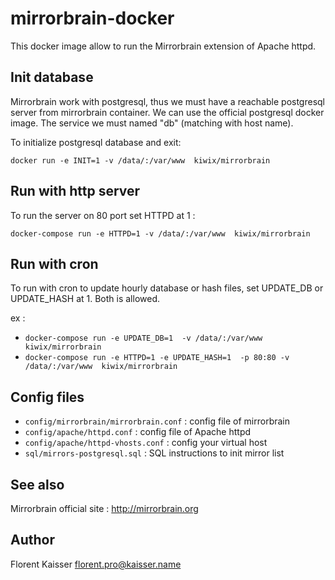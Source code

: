 # mirrorbrain-docker

This docker image allow to run the Mirrorbrain extension of Apache httpd.

## Init database

Mirrorbrain work with postgresql, thus we must have a reachable postgresql 
server from mirrorbrain container. We can use the official postgresql docker 
image. The service we must named "db" (matching with host name).

To initialize postgresql database and exit:

`docker run -e INIT=1 -v /data/:/var/www  kiwix/mirrorbrain`

## Run with http server

To run the server on 80 port set HTTPD at 1 :

 `docker-compose run -e HTTPD=1 -v /data/:/var/www  kiwix/mirrorbrain`

## Run with cron

To run with cron to update hourly database or hash files, set UPDATE_DB or UPDATE_HASH at 1. Both is allowed.

ex :

 - `docker-compose run -e UPDATE_DB=1  -v /data/:/var/www  kiwix/mirrorbrain`
 - `docker-compose run -e HTTPD=1 -e UPDATE_HASH=1  -p 80:80 -v /data/:/var/www  kiwix/mirrorbrain`


## Config files

- `config/mirrorbrain/mirrorbrain.conf` : config file of mirrorbrain
- `config/apache/httpd.conf` : config file of Apache httpd
- `config/apache/httpd-vhosts.conf` : config your virtual host
- `sql/mirrors-postgresql.sql` : SQL instructions to init mirror list

## See also

Mirrorbrain official site : http://mirrorbrain.org

## Author

Florent Kaisser <florent.pro@kaisser.name>
